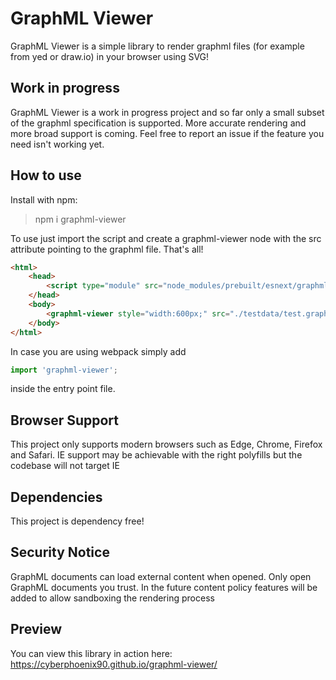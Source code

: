 # GraphML Viewer

GraphML Viewer is a simple library to render graphml files (for example from yed or draw.io) in your browser using SVG!

## Work in progress

GraphML Viewer is a work in progress project and so far only a small subset of the graphml specification is supported. More accurate rendering and more broad support is coming. Feel free to report an issue if the feature you need isn't working yet.

## How to use

Install with npm:

> npm i graphml-viewer

To use just import the script and create a graphml-viewer node with the src attribute pointing to the graphml file. That's all!

```html
<html>
	<head>
		<script type="module" src="node_modules/prebuilt/esnext/graphml-viewer.js"></script>
	</head>
	<body>
		<graphml-viewer style="width:600px;" src="./testdata/test.graphml"></graphml-viewer>
	</body>
</html>
```

In case you are using webpack simply add

```javascript
import 'graphml-viewer';
```

inside the entry point file.

## Browser Support

This project only supports modern browsers such as Edge, Chrome, Firefox and Safari. IE support may be achievable with the right polyfills but the codebase will not target IE

## Dependencies

This project is dependency free!

## Security Notice

GraphML documents can load external content when opened. Only open GraphML documents you trust. In the future content policy features will be added to allow sandboxing the rendering process

## Preview

You can view this library in action here:
https://cyberphoenix90.github.io/graphml-viewer/
